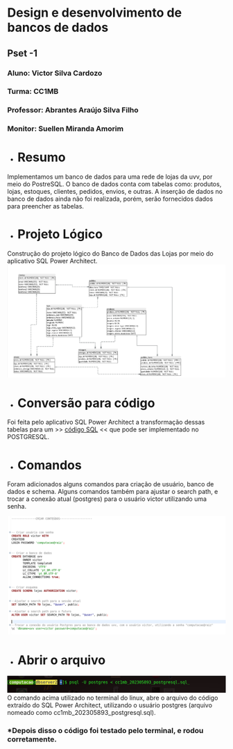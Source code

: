
# Design e desenvolvimento de bancos de dados     

## Pset -1

### Aluno: Victor Silva Cardozo

### Turma: CC1MB

### Professor: Abrantes Araújo Silva Filho

### Monitor: Suellen Miranda Amorim

- # Resumo

Implementamos um banco de dados para uma rede de lojas da uvv, por meio do PostreSQL. O banco de dados conta com tabelas como: produtos, lojas, estoques, clientes, pedidos, envios, e outras. A inserção de dados no banco de dados ainda não foi realizada, porém, serão fornecidos dados para preencher as tabelas.

 

 - # Projeto Lógico

Construção do projeto lógico do Banco de Dados das Lojas por meio do aplicativo SQL Power Architect.
![](https://github.com/victorscardozo/psetrascunho5/blob/main/pset/Captura%20de%20tela%202023-05-28%20174432.png?raw=true])

 - # Conversão para código 
 Foi feita pelo aplicativo SQL Power Architect a transformação dessas tabelas para um >> [código SQL](https://github.com/victorscardozo/uvv_bd1_cc1mb/blob/main/pset/cc1mb_202305893_postgresql.sql) << que pode ser implementado no POSTGRESQL.
- # Comandos
Foram adicionados alguns comandos para criação de usuário, banco de dados e schema. Alguns comandos também para ajustar o search path, e trocar a conexão atual (postgres) para o usuário victor utilizando uma senha. 

 ![](https://github.com/victorscardozo/psetrascunho5/blob/main/pset/Captura%20de%20tela%202023-05-28%20224241.png?raw=true])
 - # Abrir o arquivo 
 ![](https://github.com/victorscardozo/psetrascunho5/blob/main/pset/Captura%20de%20tela%202023-05-28%20193135.png?raw=true])
 O comando acima utilizado no terminal do linux, abre o arquivo do código extraído do SQL Power Architect, utilizando o usuário postgres (arquivo nomeado como cc1mb_202305893_postgresql.sql).

### *Depois disso o código foi testado pelo terminal, e rodou corretamente.

